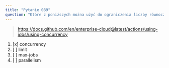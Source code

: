 ```yaml
---
title: "Pytanie 089"
question: "Które z poniższych można użyć do ograniczenia liczby równocześnie uruchomionych zadań w przebiegu GitHub Actions?"
---
```



> https://docs.github.com/en/enterprise-cloud@latest/actions/using-jobs/using-concurrency
1. [x] concurrency
1. [ ] limit
1. [ ] max-jobs
1. [ ] parallelism

